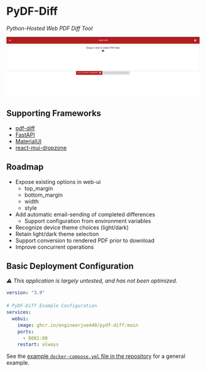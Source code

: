 # PyDF-Diff
*Python-Hosted Web PDF Diff Tool*

![rendered-application](./PyDF-Diff-Basic.png)


## Supporting Frameworks

* [pdf-diff](https://github.com/JoshData/pdf-diff)
* [FastAPI](https://fastapi.tiangolo.com/)
* [MaterialUI](https://mui.com/material-ui/getting-started/overview/)
* [react-mui-dropzone](https://github.com/lifeeric/material-ui-dropzone)


## Roadmap

* Expose existing options in web-ui
    * top_margin
    * bottom_margin
    * width
    * style
* Add automatic email-sending of completed differences
    * Support configuration from environment variables
* Recognize device theme choices (light/dark)
* Retain light/dark theme selection
* Support conversion to rendered PDF prior to download
* Improve concurrent operations

## Basic Deployment Configuration

*:warning: This application is largely untested, and has not been optimized.*

```yaml
version: "3.9"

# PyDF-Diff Example Configuration
services:
  webui:
    image: ghcr.io/engineerjoe440/pydf-diff:main
    ports:
      - 8081:80
    restart: always
```

See the [example `docker-compose.yml` file in the repository](https://github.com/engineerjoe440/PyDF-Diff/blob/main/docker-compose.yml)
for a general example.
